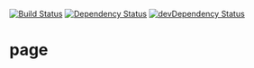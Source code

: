 <a href="https://travis-ci.org/4-life/4-life.github.io"><img src="https://travis-ci.org/4-life/4-life.github.io.svg" alt="Build Status"></a>
<a href="https://david-dm.org/4-life/4-life.github.io"><img src="https://david-dm.org/4-life/4-life.github.io.svg" alt="Dependency Status"></a>
<a href="https://david-dm.org/4-life/4-life.github.io/?type=dev"><img src="https://david-dm.org/4-life/4-life.github.io/dev-status.svg" alt="devDependency Status"></a>

# page